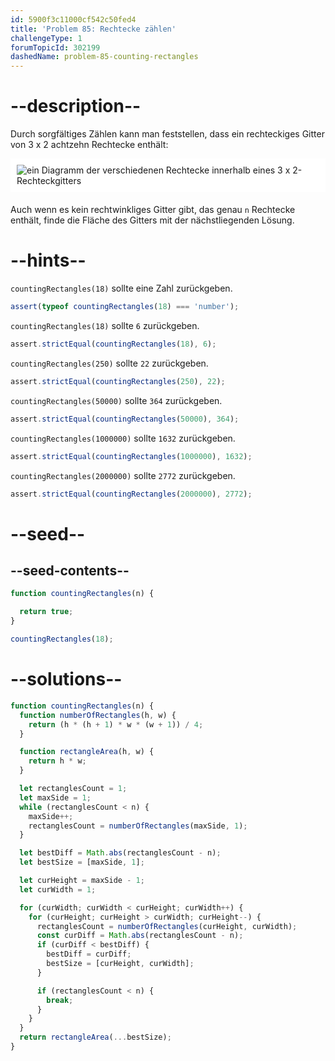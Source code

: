 ```yaml
---
id: 5900f3c11000cf542c50fed4
title: 'Problem 85: Rechtecke zählen'
challengeType: 1
forumTopicId: 302199
dashedName: problem-85-counting-rectangles
---
```


# --description--

Durch sorgfältiges Zählen kann man feststellen, dass ein rechteckiges Gitter von 3 x 2 achtzehn Rechtecke enthält:

<img alt="ein Diagramm der verschiedenen Rechtecke innerhalb eines 3 x 2-Rechteckgitters" src="https://cdn-media-1.freecodecamp.org/project-euler/counting-rectangles.png" style="background-color: white; padding: 10px; display: block; margin-right: auto; margin-left: auto; margin-bottom: 1.2rem;" />

Auch wenn es kein rechtwinkliges Gitter gibt, das genau `n` Rechtecke enthält, finde die Fläche des Gitters mit der nächstliegenden Lösung.

# --hints--

`countingRectangles(18)` sollte eine Zahl zurückgeben.

```js
assert(typeof countingRectangles(18) === 'number');
```

`countingRectangles(18)` sollte `6` zurückgeben.

```js
assert.strictEqual(countingRectangles(18), 6);
```

`countingRectangles(250)` sollte `22` zurückgeben.

```js
assert.strictEqual(countingRectangles(250), 22);
```

`countingRectangles(50000)` sollte `364` zurückgeben.

```js
assert.strictEqual(countingRectangles(50000), 364);
```

`countingRectangles(1000000)` sollte `1632` zurückgeben.

```js
assert.strictEqual(countingRectangles(1000000), 1632);
```

`countingRectangles(2000000)` sollte `2772` zurückgeben.

```js
assert.strictEqual(countingRectangles(2000000), 2772);
```

# --seed--

## --seed-contents--

```js
function countingRectangles(n) {

  return true;
}

countingRectangles(18);
```

# --solutions--

```js
function countingRectangles(n) {
  function numberOfRectangles(h, w) {
    return (h * (h + 1) * w * (w + 1)) / 4;
  }

  function rectangleArea(h, w) {
    return h * w;
  }

  let rectanglesCount = 1;
  let maxSide = 1;
  while (rectanglesCount < n) {
    maxSide++;
    rectanglesCount = numberOfRectangles(maxSide, 1);
  }

  let bestDiff = Math.abs(rectanglesCount - n);
  let bestSize = [maxSide, 1];

  let curHeight = maxSide - 1;
  let curWidth = 1;

  for (curWidth; curWidth < curHeight; curWidth++) {
    for (curHeight; curHeight > curWidth; curHeight--) {
      rectanglesCount = numberOfRectangles(curHeight, curWidth);
      const curDiff = Math.abs(rectanglesCount - n);
      if (curDiff < bestDiff) {
        bestDiff = curDiff;
        bestSize = [curHeight, curWidth];
      }

      if (rectanglesCount < n) {
        break;
      }
    }
  }
  return rectangleArea(...bestSize);
}
```
